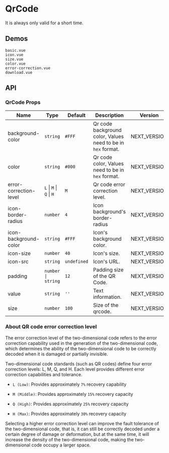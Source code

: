 # QrCode

It is always only valid for a short time.

## Demos

```demo
basic.vue
icon.vue
size.vue
color.vue
error-correction.vue
download.vue
```

## API

### QrCode Props

| Name | Type | Default | Description | Version |
| --- | --- | --- | --- | --- |
| background-color | `string` | `#FFF` | Qr code background color, Values need to be in `hex` format. | NEXT_VERSION |
| color | `string` | `#000` | Qr code color, Values need to be in `hex` format. | NEXT_VERSION |
| error-correction-level | `L` \| `M` \| `Q` \| `H` | `M` | Qr code error correction level. | NEXT_VERSION |
| icon-border-radius | `number` | `4` | Icon background's border-radius | NEXT_VERSION |
| icon-background-color | `string` | `#FFF` | Icon's background color. | NEXT_VERSION |
| icon-size | `number` | `40` | Icon's size. | NEXT_VERSION |
| icon-src | `string` | `undefined` | Icon's URL. | NEXT_VERSION |
| padding | `number \| string` | `12` | Padding size of the QR Code. | NEXT_VERSION |
| value | `string` | `''` | Text information. | NEXT_VERSION |
| size | `number` | `100` | Size of the qrcode. | NEXT_VERSION |

### About QR code error correction level

The error correction level of the two-dimensional code refers to the error correction capability used in the generation of the two-dimensional code, which determines the ability of the two-dimensional code to be correctly decoded when it is damaged or partially invisible.

Two-dimensional code standards (such as QR codes) define four error correction levels: L, M, Q, and H. Each level provides different error correction capabilities and tolerance.

- `L (Low)`: Provides approximately `7%` recovery capability

- `M (Middle)`: Provides approximately `15%` recovery capacity

- `Q (High)`: Provides approximately `25%` recovery capacity

- `H (Max)`: Provides approximately `30%` recovery capacity

Selecting a higher error correction level can improve the fault tolerance of the two-dimensional code, that is, it can still be correctly decoded under a certain degree of damage or deformation, but at the same time, it will increase the density of the two-dimensional code, making the two-dimensional code occupy a larger space.
